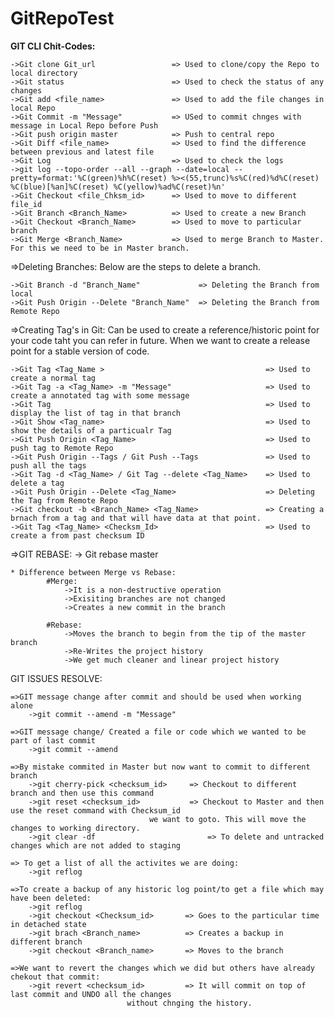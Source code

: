# GitRepoTest

**GIT CLI Chit-Codes:**

	->Git clone Git_url                 => Used to clone/copy the Repo to local directory
	->Git status                        => Used to check the status of any changes
	->Git add <file_name>               => Used to add the file changes in local Repo
	->Git Commit -m "Message"           => USed to commit chnges with message in Local Repo before Push
	->Git push origin master            => Push to central repo
	->Git Diff <file_name>              => Used to find the difference between previous and latest file
	->Git Log                           => Used to check the logs
	->git log --topo-order --all --graph --date=local --pretty=format:'%C(green)%h%C(reset) %><(55,trunc)%s%C(red)%d%C(reset) %C(blue)[%an]%C(reset) %C(yellow)%ad%C(reset)%n'
	->Git Checkout <file_Chksm_id>      => Used to move to different file_id
	->Git Branch <Branch_Name>          => Used to create a new Branch
	->Git Checkout <Branch_Name>        => Used to move to particular branch
	->Git Merge <Branch_Name>           => Used to merge Branch to Master. For this we need to be in Master branch.

=>Deleting Branches:
	Below are the steps to delete a branch.
	
	->Git Branch -d "Branch_Name"             => Deleting the Branch from local
	->Git Push Origin --Delete "Branch_Name"  => Deleting the Branch from Remote Repo
	
=>Creating Tag's in Git:
	Can be used to create a reference/historic point for your code taht you can refer in future.
	When we want to create a release point for a stable version of code.
	
	->Git Tag <Tag_Name >                                    => Used to create a normal tag
	->Git Tag -a <Tag_Name> -m "Message"                     => Used to create a annotated tag with some message
	->Git Tag                                                => Used to display the list of tag in that branch
	->Git Show <Tag_name>                                    => Used to show the details of a particualr Tag
	->Git Push Origin <Tag_Name>                             => Used to push tag to Remote Repo
	->Git Push Origin --Tags / Git Push --Tags               => Used to push all the tags
	->Git Tag -d <Tag_Name> / Git Tag --delete <Tag_Name>    => Used to delete a tag
	->Git Push Origin --Delete <Tag_Name>                    => Deleting the Tag from Remote Repo
	->Git checkout -b <Branch_Name> <Tag_Name>               => Creating a brnach from a tag and that will have data at that point.
	->Git Tag <Tag_Name> <Checksm_Id>                        => Used to create a from past checksum ID
	
=>GIT REBASE:
	-> Git rebase master
	
	* Difference between Merge vs Rebase:
			#Merge:
				->It is a non-destructive operation
				->Exisiting branches are not changed
				->Creates a new commit in the branch
			
			#Rebase:
				->Moves the branch to begin from the tip of the master branch
				->Re-Writes the project history
				->We get much cleaner and linear project history
				
GIT ISSUES RESOLVE:

	=>GIT message change after commit and should be used when working alone
		->git commit --amend -m "Message" 
	
	=>GIT message change/ Created a file or code which we wanted to be part of last commit
		->git commit --amend
	
	=>By mistake commited in Master but now want to commit to different branch
		->git cherry-pick <checksum_id>   	=> Checkout to different branch and then use this command
		->git reset <checksum_id>  	        => Checkout to Master and then use the reset command with Checksum_id 
						           we want to goto. This will move the changes to working directory.
		->git clear -df                         => To delete and untracked changes which are not added to staging
	
	=> To get a list of all the activites we are doing:
		->git reflog
	
	=>To create a backup of any historic log point/to get a file which may have been deleted:
		->git reflog
		->git checkout <Checksum_id>       => Goes to the particular time in detached state
		->git brach <Branch_name>          => Creates a backup in different branch
		->git checkout <Branch_name>       => Moves to the branch
	
	=>We want to revert the changes which we did but others have already chekout that commit:
		->git revert <checksum_id>         => It will commit on top of last commit and UNDO all the changes 
						      without chnging the history.
